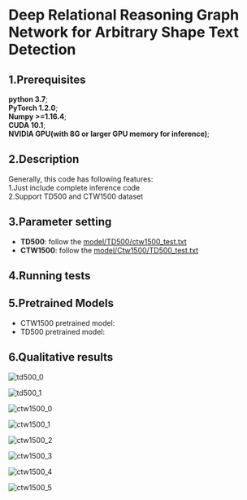 # Deep Relational Reasoning Graph Network for Arbitrary Shape Text Detection
## 1.Prerequisites  
**python 3.7**;  
**PyTorch 1.2.0**;   
**Numpy >=1.16.4**;   
**CUDA 10.1**;   
**NVIDIA GPU(with 8G or larger GPU memory for inference)**;   
## 2.Description  
Generally, this code has following features:  
  1.Just include complete inference code  
  2.Support TD500 and CTW1500 dataset  
## 3.Parameter setting 
* **TD500**: follow the [model/TD500/ctw1500_test.txt](https://github.com/anoycode22/DRRG/model/TD500/ctw1500_test.txt)
* **CTW1500**: follow the [model/Ctw1500/TD500_test.txt](https://github.com/anoycode22/DRRG/model/Ctw1500/TD500_test.txt)

## 4.Running tests

## 5.Pretrained Models
 *  CTW1500 pretrained model: 
 *  TD500 pretrained model: 
## 6.Qualitative results
![td500_0](https://github.com/anoycode22/DRRG/tree/master/result/2.jpg)

![td500_1](https://github.com/anoycode22/DRRG/tree/master/result/9.jpg)

![ctw1500_0](https://github.com/anoycode22/DRRG/tree/master/result/1157.jpg)

![ctw1500_1](https://github.com/anoycode22/DRRG/tree/master/result/1157_0.jpg)

![ctw1500_2](https://github.com/anoycode22/DRRG/tree/master/result/1410.jpg)

![ctw1500_3](https://github.com/anoycode22/DRRG/tree/master/result/1410_0.jpg)

![ctw1500_4](https://github.com/anoycode22/DRRG/tree/master/result/1165.jpg)

![ctw1500_5](https://github.com/anoycode22/DRRG/tree/master/result/1165_00.jpg)
  


